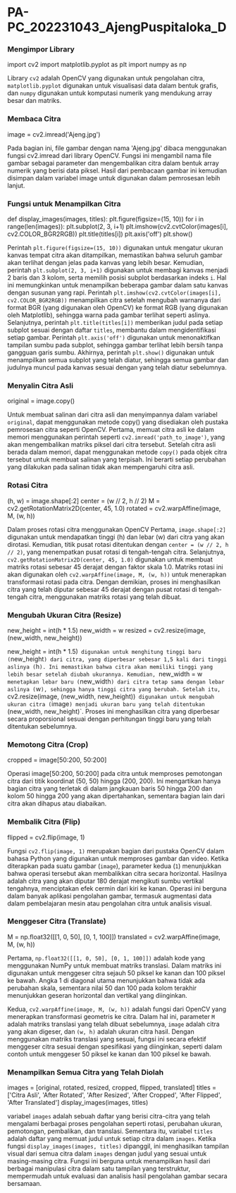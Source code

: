 # PA-PC_202231043_AjengPuspitaloka_D
### Mengimpor Library
import cv2
import matplotlib.pyplot as plt
import numpy as np

Library `cv2` adalah OpenCV yang digunakan untuk pengolahan citra, `matplotlib.pyplot` digunakan untuk visualisasi data dalam bentuk grafis, dan `numpy` digunakan untuk komputasi numerik yang mendukung array besar dan matriks.

### Membaca Citra
image = cv2.imread('Ajeng.jpg')

Pada bagian ini, file gambar dengan nama 'Ajeng.jpg' dibaca menggunakan fungsi cv2.imread dari library OpenCV. Fungsi ini mengambil nama file gambar sebagai parameter dan mengembalikan citra dalam bentuk array numerik yang berisi data piksel. Hasil dari pembacaan gambar ini kemudian disimpan dalam variabel image untuk digunakan dalam pemrosesan lebih lanjut. 

### Fungsi untuk Menampilkan Citra
  def display_images(images, titles):
    plt.figure(figsize=(15, 10))
    for i in range(len(images)):
        plt.subplot(2, 3, i+1)
        plt.imshow(cv2.cvtColor(images[i], cv2.COLOR_BGR2RGB))
        plt.title(titles[i])
        plt.axis('off')
    plt.show()
    
Perintah `plt.figure(figsize=(15, 10))` digunakan untuk mengatur ukuran kanvas tempat citra akan ditampilkan, memastikan bahwa seluruh gambar akan terlihat dengan jelas pada kanvas yang lebih besar. Kemudian, perintah `plt.subplot(2, 3, i+1)` digunakan untuk membagi kanvas menjadi 2 baris dan 3 kolom, serta memilih posisi subplot berdasarkan indeks `i`. Hal ini memungkinkan untuk menampilkan beberapa gambar dalam satu kanvas dengan susunan yang rapi. Perintah `plt.imshow(cv2.cvtColor(images[i], cv2.COLOR_BGR2RGB))` menampilkan citra setelah mengubah warnanya dari format BGR (yang digunakan oleh OpenCV) ke format RGB (yang digunakan oleh Matplotlib), sehingga warna pada gambar terlihat seperti aslinya. Selanjutnya, perintah `plt.title(titles[i])` memberikan judul pada setiap subplot sesuai dengan daftar `titles`, membantu dalam mengidentifikasi setiap gambar. Perintah `plt.axis('off')` digunakan untuk menonaktifkan tampilan sumbu pada subplot, sehingga gambar terlihat lebih bersih tanpa gangguan garis sumbu. Akhirnya, perintah `plt.show()` digunakan untuk menampilkan semua subplot yang telah diatur, sehingga semua gambar dan judulnya muncul pada kanvas sesuai dengan yang telah diatur sebelumnya.

### Menyalin Citra Asli
original = image.copy()

Untuk membuat salinan dari citra asli dan menyimpannya dalam variabel `original`, dapat menggunakan metode copy() yang disediakan oleh pustaka pemrosesan citra seperti OpenCV. Pertama, memuat citra asli ke dalam memori menggunakan perintah seperti `cv2.imread('path_to_image')`, yang akan mengembalikan matriks piksel dari citra tersebut. Setelah citra asli berada dalam memori, dapat menggunakan metode `copy()` pada objek citra tersebut untuk membuat salinan yang terpisah. Ini berarti setiap perubahan yang dilakukan pada salinan tidak akan mempengaruhi citra asli. 

### Rotasi Citra
(h, w) = image.shape[:2]
center = (w // 2, h // 2)
M = cv2.getRotationMatrix2D(center, 45, 1.0)
rotated = cv2.warpAffine(image, M, (w, h))

Dalam proses rotasi citra menggunakan OpenCV Pertama, `image.shape[:2]` digunakan untuk mendapatkan tinggi (h) dan lebar (w) dari citra yang akan dirotasi. Kemudian, titik pusat rotasi ditentukan dengan `center = (w // 2, h // 2)`, yang menempatkan pusat rotasi di tengah-tengah citra. Selanjutnya, `cv2.getRotationMatrix2D(center, 45, 1.0)` digunakan untuk membuat matriks rotasi sebesar 45 derajat dengan faktor skala 1.0. Matriks rotasi ini akan digunakan oleh `cv2.warpAffine(image, M, (w, h))` untuk menerapkan transformasi rotasi pada citra. Dengan demikian, proses ini menghasilkan citra yang telah diputar sebesar 45 derajat dengan pusat rotasi di tengah-tengah citra, menggunakan matriks rotasi yang telah dibuat.

### Mengubah Ukuran Citra (Resize)
new_height = int(h * 1.5)
new_width = w
resized = cv2.resize(image, (new_width, new_height))

new_height = int(h * 1.5)` digunakan untuk menghitung tinggi baru (`new_height`) dari citra, yang diperbesar sebesar 1,5 kali dari tinggi aslinya (`h`). Ini memastikan bahwa citra akan memiliki tinggi yang lebih besar setelah diubah ukurannya. Kemudian, `new_width = w` menetapkan lebar baru (`new_width`) dari citra tetap sama dengan lebar aslinya (`w`), sehingga hanya tinggi citra yang berubah. Setelah itu, `cv2.resize(image, (new_width, new_height))` digunakan untuk mengubah ukuran citra (`image`) menjadi ukuran baru yang telah ditentukan `(new_width, new_height)`. Proses ini menghasilkan citra yang diperbesar secara proporsional sesuai dengan perhitungan tinggi baru yang telah ditentukan sebelumnya.

### Memotong Citra (Crop)
cropped = image[50:200, 50:200]

Operasi image[50:200, 50:200] pada citra untuk memproses pemotongan citra dari titik koordinat (50, 50) hingga (200, 200). Ini mengartikan hanya bagian citra yang terletak di dalam jangkauan baris 50 hingga 200 dan kolom 50 hingga 200 yang akan dipertahankan, sementara bagian lain dari citra akan dihapus atau diabaikan.

### Membalik Citra (Flip)
flipped = cv2.flip(image, 1)

Fungsi `cv2.flip(image, 1)` merupakan bagian dari pustaka OpenCV dalam bahasa Python yang digunakan untuk memproses gambar dan video. Ketika diterapkan pada suatu gambar (`image`), parameter kedua (`1`) menunjukkan bahwa operasi tersebut akan membalikkan citra secara horizontal. Hasilnya adalah citra yang akan diputar 180 derajat mengikuti sumbu vertikal tengahnya, menciptakan efek cermin dari kiri ke kanan. Operasi ini berguna dalam banyak aplikasi pengolahan gambar, termasuk augmentasi data dalam pembelajaran mesin atau pengolahan citra untuk analisis visual.

### Menggeser Citra (Translate)
M = np.float32([[1, 0, 50], [0, 1, 100]])
translated = cv2.warpAffine(image, M, (w, h))

Pertama, `np.float32([[1, 0, 50], [0, 1, 100]])` adalah kode yang menggunakan NumPy untuk membuat matriks translasi. Dalam matriks ini digunakan untuk menggeser citra sejauh 50 piksel ke kanan dan 100 piksel ke bawah. Angka 1 di diagonal utama menunjukkan bahwa tidak ada perubahan skala, sementara nilai 50 dan 100 pada kolom terakhir menunjukkan geseran horizontal dan vertikal yang diinginkan.

Kedua, `cv2.warpAffine(image, M, (w, h))` adalah fungsi dari OpenCV yang menerapkan transformasi geometris ke citra. Dalam hal ini, parameter `M` adalah matriks translasi yang telah dibuat sebelumnya, `image` adalah citra yang akan digeser, dan `(w, h)` adalah ukuran citra hasil. Dengan menggunakan matriks translasi yang sesuai, fungsi ini secara efektif menggeser citra sesuai dengan spesifikasi yang diinginkan, seperti dalam contoh untuk menggeser 50 piksel ke kanan dan 100 piksel ke bawah.

### Menampilkan Semua Citra yang Telah Diolah
images = [original, rotated, resized, cropped, flipped, translated]
titles = ['Citra Asli', 'After Rotated', 'After Resized', 'After Cropped', 'After Flipped', 'After Translated']
display_images(images, titles)

variabel `images` adalah sebuah daftar yang berisi citra-citra yang telah mengalami berbagai proses pengolahan seperti rotasi, perubahan ukuran, pemotongan, pembalikan, dan translasi. Sementara itu, variabel `titles` adalah daftar yang memuat judul untuk setiap citra dalam `images`. Ketika fungsi `display_images(images, titles)` dipanggil, ini menghasilkan tampilan visual dari semua citra dalam `images` dengan judul yang sesuai untuk masing-masing citra. Fungsi ini berguna untuk menampilkan hasil dari berbagai manipulasi citra dalam satu tampilan yang terstruktur, mempermudah untuk evaluasi dan analisis hasil pengolahan gambar secara bersamaan.
